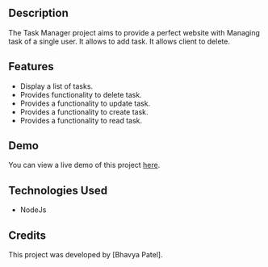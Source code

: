 
## Description

The Task Manager project aims to provide a perfect website with Managing task of a single user. It allows to add task.
It allows client to delete.

## Features

- Display a list of tasks.
- Provides functionality to delete task.
- Provides a functionality to update task.
- Provides a functionality to create task.
- Provides a functionality to read task.

## Demo

You can view a live demo of this project [here]().

## Technologies Used


- NodeJs

## Credits

This project was developed by [Bhavya Patel].

